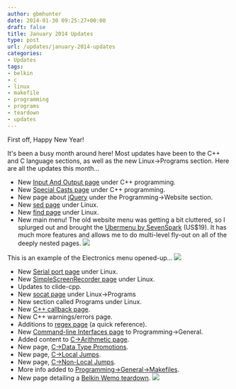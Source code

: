 ```yaml
---
author: gbmhunter
date: 2014-01-30 09:25:27+00:00
draft: false
title: January 2014 Updates
type: post
url: /updates/january-2014-updates
categories:
- Updates
tags:
- belkin
- c
- linux
- makefile
- programming
- programs
- teardown
- updates
---
```


First off, Happy New Year!

It's been a busy month around here! Most updates have been to the C++ and C language sections, as well as the new Linux->Programs section. Here are all the updates this month...

* New [Input And Output page](http://blog.mbedded.ninja/programming/languages/c-plus-plus/input-and-output) under C++ programming.
* New [Special Casts page](http://blog.mbedded.ninja/programming/languages/c-plus-plus/special-casts) under C++ programming.
* New page about [jQuery](http://blog.mbedded.ninja/programming/website-design/jquery) under the Programming->Website section.
* New [sed page](http://blog.mbedded.ninja/programming/operating-systems/linux/programs/sed) under Linux.
* New [find page](http://blog.mbedded.ninja/programming/operating-systems/linux/programs/find) under Linux.
* New main menu! The old website menu was getting a bit cluttered, so I splurged out and brought the [Ubermenu by SevenSpark](http://wpmegamenu.com/) (US$19). It has much more features and allows me to do multi-level fly-out on all of the deeply nested pages. ![](http://blog.mbedded.ninja/wp-content/gallery/misc/ubermenu-logo.png)
  
This is an example of the Electronics menu opened-up... ![](http://blog.mbedded.ninja/wp-content/gallery/misc/uber-menu-on-cladlab-opened-up.png)

* New [Serial port page](http://blog.mbedded.ninja/programming/operating-systems/linux/using-serial-ports-in-linux) under Linux.
* New [SimpleScreenRecorder page](http://blog.mbedded.ninja/programming/operating-systems/linux/programs/simplescreenrecorder) under Linux.
* Updates to clide-cpp.
* New [socat page](http://blog.mbedded.ninja/programming/operating-systems/linux/programs/sed) under Linux->Programs
* New section called Programs under Linux.
* New [C++ callback page](http://blog.mbedded.ninja/programming/languages/c-plus-plus/callbacks).
* New C++ warnings/errors page.
* Additions to [regex page](http://blog.mbedded.ninja/programming/languages/regex) (a quick reference).
* New [Command-line Interfaces page](http://blog.mbedded.ninja/programming/general/command-line-interfaces) to Programming->General.
* Added content to [C->Arithmetic page](http://blog.mbedded.ninja/programming/languages/c/arithmetic-operators).
* New page, [C->Data Type Promotions](http://blog.mbedded.ninja/programming/languages/c/data-type-promotions).
* New page, [C->Local Jumps](http://blog.mbedded.ninja/programming/languages/c/local-jumps-goto).
* New page, [C->Non-Local Jumps](http://blog.mbedded.ninja/programming/languages/c/non-local-jumps-setjmp-longjmp).
* More info added to [Programming->General->Makefiles](http://blog.mbedded.ninja/programming/general/makefiles).
* New page detailing a [Belkin Wemo teardown](http://blog.mbedded.ninja/electronics/teardowns/belkin-wemo-teardown). ![](http://blog.mbedded.ninja/wp-content/gallery/teardown-belkinwemo/020-wimo-opened-up.jpg)


